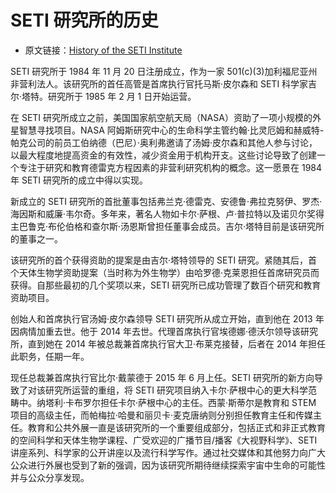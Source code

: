 # SETI 研究所的历史

- 原文链接：[History of the SETI Institute](https://www.seti.org/history-seti-institute)

SETI 研究所于 1984 年 11 月 20 日注册成立，作为一家 501(c)(3)加利福尼亚州非营利法人。该研究所的首任高管是首席执行官托马斯·皮尔森和 SETI 科学家吉尔·塔特。研究所于 1985 年 2 月 1 日开始运营。

在 SETI 研究所成立之前，美国国家航空航天局（NASA）资助了一项小规模的外星智慧寻找项目。NASA 阿姆斯研究中心的生命科学主管约翰·比灵厄姆和赫威特-帕克公司的前员工伯纳德（巴尼）·奥利弗邀请了汤姆·皮尔森和其他人参与讨论，以最大程度地提高资金的有效性，减少资金用于机构开支。这些讨论导致了创建一个专注于研究和教育德雷克方程因素的非营利研究机构的概念。这一愿景在 1984 年 SETI 研究所的成立中得以实现。

新成立的 SETI 研究所的首批董事包括弗兰克·德雷克、安德鲁·弗拉克努伊、罗杰·海因斯和威廉·韦尔奇。多年来，著名人物如卡尔·萨根、卢·普拉特以及诺贝尔奖得主巴鲁克·布伦伯格和查尔斯·汤恩斯曾担任董事会成员。吉尔·塔特目前是该研究所的董事之一。

该研究所的首个获得资助的提案是由吉尔·塔特领导的 SETI 研究。紧随其后，首个天体生物学资助提案（当时称为外生物学）由哈罗德·克莱恩担任首席研究员而获得。自那些最初的几个奖项以来，SETI 研究所已成功管理了数百个研究和教育资助项目。

创始人和首席执行官汤姆·皮尔森领导 SETI 研究所从成立开始，直到他在 2013 年因病情加重去世。他于 2014 年去世。代理首席执行官埃德娜·德沃尔领导该研究所，直到她在 2014 年被总裁兼首席执行官大卫·布莱克接替，后者在 2014 年担任此职务，任期一年。

现任总裁兼首席执行官比尔·戴蒙德于 2015 年 6 月上任。SETI 研究所的新方向导致了对该研究所运营的重组，将 SETI 研究项目纳入卡尔·萨根中心的更大科学范畴中。纳塔利·卡布罗尔担任卡尔·萨根中心的主任。西蒙·斯蒂尔是教育和 STEM 项目的高级主任，而帕梅拉·哈曼和丽贝卡·麦克唐纳则分别担任教育主任和传媒主任。教育和公共外展一直是该研究所的一个重要组成部分，包括正式和非正式教育的空间科学和天体生物学课程、广受欢迎的广播节目/播客《大视野科学》、SETI 讲座系列、科学家的公开讲座以及流行科学写作。通过社交媒体和其他努力向广大公众进行外展也受到了新的强调，因为该研究所期待继续探索宇宙中生命的可能性并与公众分享发现。
